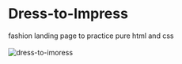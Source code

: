 # Dress-to-Impress
 fashion landing page to practice pure html and css
 <br> <br>
 ![dress-to-imoress](https://user-images.githubusercontent.com/125049474/229931831-6d4c57b9-2ffd-47d4-bba1-2e8229832997.png)
